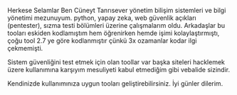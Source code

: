 Herkese Selamlar Ben Cüneyt Tanrısever yönetim bilişim sistemleri ve bilgi yönetimi mezunuyum. python, yapay zeka, web güvenlik açıkları (pentester), sızma testi bölümleri üzerine çalışmalarım oldu. Arkadaşlar bu tooları eskiden kodlamıştım hem öğrenirken hemde işimi kolaylaştırmıştı, çoğu tool 2.7 ye göre kodlanmıştır çünkü 3x ozamanlar kodar ilgi çekmemişti.

Sistem güvenliğini test etmek için olan toollar var başka siteleri hacklemek üzere kullanımına karşıyım mesuliyeti kabul etmediğim gibi vebalide sizindir.

Kendinizde kullanımınıza uygun tooları geliştirebilirsiniz. İyi günler dilerim.
